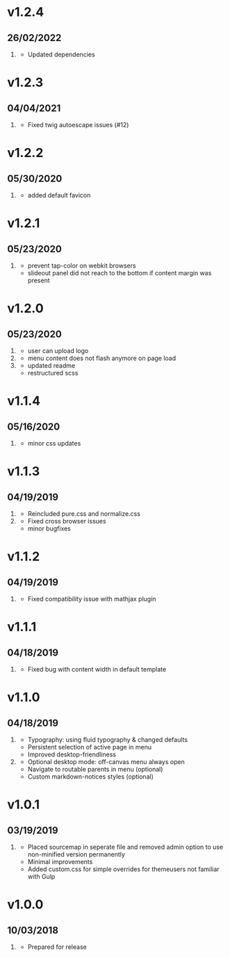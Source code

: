 # v1.2.4
##  26/02/2022

1. [](#update)
    * Updated dependencies

# v1.2.3
##  04/04/2021

1. [](#bugfix)
    * Fixed twig autoescape issues (#12)

# v1.2.2
##  05/30/2020

1. [](#bugfix)
    * added default favicon

# v1.2.1
##  05/23/2020

1. [](#bugfix)
    * prevent tap-color on webkit browsers
    * slideout panel did not reach to the bottom if content margin was present

# v1.2.0
##  05/23/2020

1. [](#new)
    * user can upload logo
1. [](#bugfix)
    * menu content does not flash anymore on page load
1. [](#improved)
    * updated readme
    * restructured scss

# v1.1.4
##  05/16/2020

1. [](#bugfix)
    * minor css updates

# v1.1.3
##  04/19/2019

1. [](#new)
    * Reincluded pure.css and normalize.css
1. [](#bugfix)
    * Fixed cross browser issues
    * minor bugfixes

# v1.1.2
##  04/19/2019

1. [](#bugfix)
    * Fixed compatibility issue with mathjax plugin

    
# v1.1.1
##  04/18/2019

1. [](#bugfix)
    * Fixed bug with content width in default template


# v1.1.0
##  04/18/2019

1. [](#improved)
    * Typography: using fluid typography & changed defaults
    * Persistent selection of active page in menu
    * Improved desktop-friendliness
1. [](#new)
    * Optional desktop mode: off-canvas menu always open 
    * Navigate to routable parents in menu (optional)
    * Custom markdown-notices styles (optional)

# v1.0.1
##  03/19/2019

1. [](#improved)
    * Placed sourcemap in seperate file and removed admin option to use non-minified version permanently
    * Minimal improvements
    * Added custom.css for simple overrides for themeusers not familiar with Gulp

# v1.0.0
##  10/03/2018

1. [](#new)
    * Prepared for release
